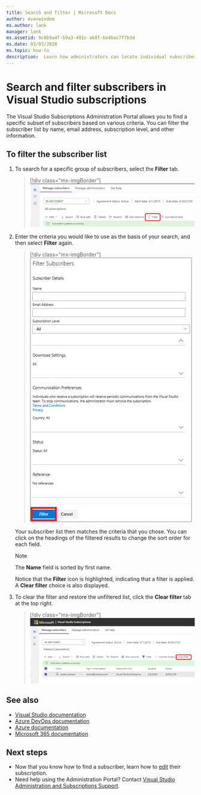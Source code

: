 ```yaml
---
title: Search and filter | Microsoft Docs
author: evanwindom
ms.author: lank
manager: lank
ms.assetid: 9c0b9a4f-b9a3-491c-a68f-6e4bac7f7b3d
ms.date: 03/03/2020
ms.topic: how-to
description:  Learn how administrators can locate individual subscribers or groups in the Administration Portal.
---
```


# Search and filter subscribers in Visual Studio subscriptions
The Visual Studio Subscriptions Administration Portal allows you to find a specific subset of subscribers based on various criteria. You can filter the subscriber list by name, email address, subscription level, and other information.

## To filter the subscriber list
1. To search for a specific group of subscribers, select the **Filter** tab.
   > [!div class="mx-imgBorder"]
   > ![Select Filter to search a subscriber list](_img/search-filter/filter-list.png)

2. Enter the criteria you would like to use as the basis of your search, and then select **Filter** again.
   > [!div class="mx-imgBorder"]
   > ![Use the available fields to filter the subscriber data](media/filter-subscribers.png)

   Your subscriber list then matches the criteria that you chose.  You can click on the headings of the filtered results to change the sort order for each field.  
   > [!NOTE]
   > The **Name** field is sorted by first name.

   Notice that the **Filter** icon is highlighted, indicating that a filter is applied.  A **Clear filter** choice is also displayed. 

3. To clear the filter and restore the unfiltered list, click the **Clear filter** tab at the top right. 
   > [!div class="mx-imgBorder"]
   > ![Clear the filter from the subscriber list](_img/search-filter/clear-filter.png)


## See also
- [Visual Studio documentation](/visualstudio/)
- [Azure DevOps documentation](/azure/devops/)
- [Azure documentation](/azure/)
- [Microsoft 365 documentation](/microsoft-365/)


## Next steps
- Now that you know how to find a subscriber, learn how to [edit](edit-license.md) their subscription.
- Need help using the Administration Portal?  Contact [Visual Studio Administration and Subscriptions Support](https://visualstudio.microsoft.com/support/support-overview-vs).